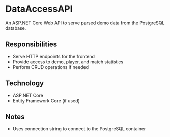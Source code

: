 # DataAccessAPI

An ASP.NET Core Web API to serve parsed demo data from the PostgreSQL database.

## Responsibilities

- Serve HTTP endpoints for the frontend
- Provide access to demo, player, and match statistics
- Perform CRUD operations if needed

## Technology

- ASP.NET Core
- Entity Framework Core (if used)

## Notes

- Uses connection string to connect to the PostgreSQL container
